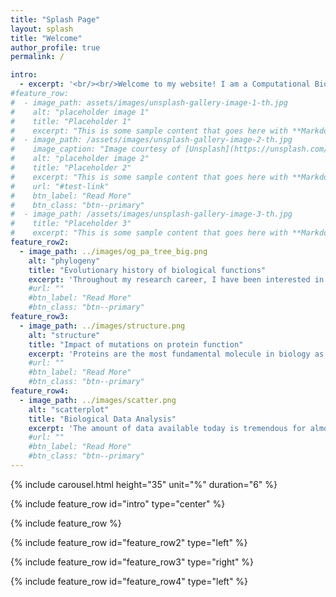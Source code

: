 ```yaml
---
title: "Splash Page"
layout: splash
title: "Welcome"
author_profile: true
permalink: /

intro: 
  - excerpt: '<br/><br/>Welcome to my website! I am a Computational Biologist working  at the intersection of Protein Structure, Evolutionary Biology and Phylogenetics. This website contains my major research directions and achievements. Cheers!'
#feature_row:
#  - image_path: assets/images/unsplash-gallery-image-1-th.jpg
#    alt: "placeholder image 1"
#    title: "Placeholder 1"
#    excerpt: "This is some sample content that goes here with **Markdown** formatting."
#  - image_path: /assets/images/unsplash-gallery-image-2-th.jpg
#    image_caption: "Image courtesy of [Unsplash](https://unsplash.com/)"
#    alt: "placeholder image 2"
#    title: "Placeholder 2"
#    excerpt: "This is some sample content that goes here with **Markdown** formatting."
#    url: "#test-link"
#    btn_label: "Read More"
#    btn_class: "btn--primary"
#  - image_path: /assets/images/unsplash-gallery-image-3-th.jpg
#    title: "Placeholder 3"
#    excerpt: "This is some sample content that goes here with **Markdown** formatting."
feature_row2:
  - image_path: ../images/og_pa_tree_big.png
    alt: "phylogeny"
    title: "Evolutionary history of biological functions"
    excerpt: 'Throughout my research career, I have been interested in tracing the evolutionary history of major biological functions. This is also one of the major central questions of Evolutionary Biology. Given the burst of genomic and proteomic information that is available in public repositories such as NCBI and UniProt, we are in an opportune era where one can trace the detailed evolutionary histories of major biological functions by using principles of Orthology, Phylogenetics and Molecular Evolution. For instance, in my PhD work, I traced the [evolutionary history of wobble base pairing in bacteria](https://academic.oup.com/mbe/article/35/8/2046/5017355) and discovered the dynamic evolution of the major enzymes involved in this process. I also found several other genomic correlates that reflect the evolutionary history of these proteins. In my current work, I am now focusing on tracing the evolutionary history of many major functions across the entire tree of life.'
    #url: ""
    #btn_label: "Read More"
    #btn_class: "btn--primary"
feature_row3:
  - image_path: ../images/structure.png
    alt: "structure"
    title: "Impact of mutations on protein function"
    excerpt: 'Proteins are the most fundamental molecule in biology as any perturbations to these molecules lead to the improper functioning of the biological entity. A fundamental quest in biology is to elucidate the impact of different kinds of changes in the amino acid sequence of proteins on the three-dimensional structure and thereby function of the protein. A plethora of methods exist that rely on evolutionary conservation of protein sequences to try and answer this fundamental question. However, very few methods make use of structural information to understand and interpret the impact of mutations/variants. This field of variant interpretation may also be boosted by the recent availability of highly accurate computational models courtesy of [AlphaFold](https://alphafold.ebi.ac.uk/). However, [we noted and reported that the impact of these models may be lesser than anticipated](https://www.sciencedirect.com/science/article/pii/S0022283621004137). Thus, falling short of solving the three-dimensional structures of thousands of proteins and their respective variants, my aim is to develop a framework that uses the already available structural data (experimental and modelled) to infer how mutations may impact protein structure and function. A useful outcome of this exercise would the ability to build genotype-phenotype maps of genetic disorders, as exemplified by our efforts in [predicting the 3D structure of the NBAS protein](https://www.nature.com/articles/s41436-019-0698-4) involved in Infantile Liver Failure Syndrome - 2.'
    #url: ""
    #btn_label: "Read More"
    #btn_class: "btn--primary"
feature_row4:
  - image_path: ../images/scatter.png
    alt: "scatterplot"
    title: "Biological Data Analysis"
    excerpt: 'The amount of data available today is tremendous for almost every aspect of human life. In the same vein, the massive amount of data available through biological observations and experiments requires further analysis to gain insights. While most sources that generate these data are focused on analysing the data for their own purposes, my goal is to compare and analyze such data from different sources to derive a more general understanding of a biological phenomenon. For instance, I am currently analysing large scale proteomics datasets from a variety of organisms to come up with a metric that measures the difficulty proteins face while folding during the conditions of the experiment. These measures then would give an idea about whether certain proteins are particularly notorious while being handled in the laboratory, and if there is a way in which these could be handled more easily.'
    #url: ""
    #btn_label: "Read More"
    #btn_class: "btn--primary"
---
```


{% include carousel.html height="35" unit="%" duration="6" %}

{% include feature_row id="intro" type="center" %}

{% include feature_row %}

{% include feature_row id="feature_row2" type="left" %}

{% include feature_row id="feature_row3" type="right" %}

{% include feature_row id="feature_row4" type="left" %}
